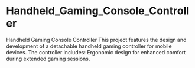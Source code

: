# Handheld_Gaming_Console_Controller
Handheld Gaming Console Controller This project features the design and development of a detachable handheld gaming controller for mobile devices. The controller includes:  Ergonomic design for enhanced comfort during extended gaming sessions.
